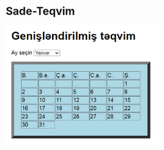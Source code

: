 # Sade-Teqvim


<p>
<img src="https://github.com/elguneminov/sade-teqvim/blob/main/teqvim.PNG" width="400">
</p>
